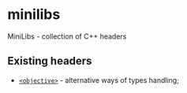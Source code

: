 # minilibs
MiniLibs - collection of C++ headers

## Existing headers
* [`<objective>`](https://github.com/Cantro93/minilibs/tree/objective) - alternative ways of types handling;
